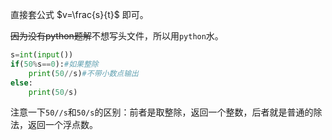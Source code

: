 直接套公式 $v=\frac{s}{t}$ 即可。

~~因为没有python题解~~不想写头文件，所以用`python`水。

```python
s=int(input())
if(50%s==0):#如果整除
    print(50//s)#不带小数点输出
else:
    print(50/s)
```

注意一下`50//s`和`50/s`的区别：前者是取整除，返回一个整数，后者就是普通的除法，返回一个浮点数。

